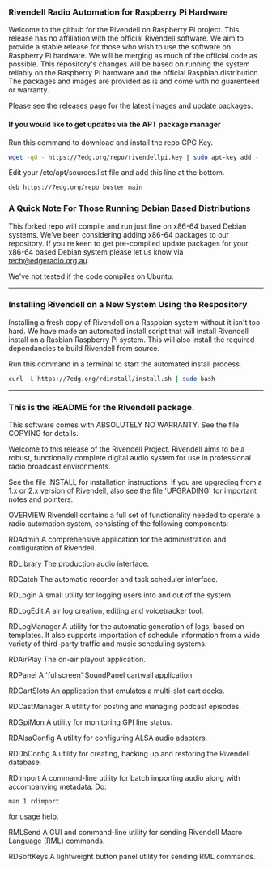 ### Rivendell Radio Automation for Raspberry Pi Hardware

Welcome to the github for the Rivendell on Raspberry Pi project. This release has no affiliation with the official Rivendell software. We aim to provide a stable release for those who wish to use the software on Raspberry Pi hardware. We will be merging as much of the official code as possible. This repository's changes will be based on running the system reliably on the Raspberry Pi hardware and the official Raspbian distribution. The packages and images are provided as is and come with no guarenteed or warranty.

Please see the [releases](https://github.com/edgeradio993fm/rivendell/releases) page for the latest images and update packages.

#### If you would like to get updates via the APT package manager

Run this command to download and install the repo GPG Key.
```bash
wget -qO - https://7edg.org/repo/rivendellpi.key | sudo apt-key add -
```
Edit your /etc/apt/sources.list file and add this line at the bottom.
```bash
deb https://7edg.org/repo buster main
```
### A Quick Note For Those Running Debian Based Distributions

This forked repo will compile and run just fine on x86-64 based Debian systems. We've been considering adding x86-64 packages to our repository. If you're keen to get pre-compiled update packages for your x86-64 based Debian system please let us know via [tech@edgeradio.org.au](mailto:tech@edgeradio.org.au).

We've not tested if the code compiles on Ubuntu.

***
### Installing Rivendell on a New System Using the Respository

Installing a fresh copy of Rivendell on a Raspbian system without it isn't too hard. We have made an automated install script that will install Rivendell install on a Rasbian Raspberry Pi system. This will also install the required dependancies to build Rivendell from source.

Run this command in a terminal to start the automated install process.
```bash
curl -L https://7edg.org/rdinstall/install.sh | sudo bash
```

***

### This is the README for the Rivendell package.

This software comes with ABSOLUTELY NO WARRANTY. See the file COPYING for
details.

Welcome to this release of the Rivendell Project. Rivendell aims
to be a robust, functionally complete digital audio system for use in 
professional radio broadcast environments.

See the file INSTALL for installation instructions. If you are upgrading from
a 1.x or 2.x version of Rivendell, also see the file 'UPGRADING'
for important notes and pointers.


OVERVIEW
Rivendell contains a full set of functionality needed to operate a radio
automation system, consisting of the following components:

RDAdmin
A comprehensive application for the administration and configuration
of Rivendell.

RDLibrary
The production audio interface.

RDCatch
The automatic recorder and task scheduler interface.

RDLogin
A small utility for logging users into and out of the system.

RDLogEdit
A air log creation, editing and voicetracker tool.

RDLogManager
A utility for the automatic generation of logs, based on templates.
It also supports importation of schedule information from a wide
variety of third-party traffic and music scheduling systems.

RDAirPlay
The on-air playout application.

RDPanel
A 'fullscreen' SoundPanel cartwall application.

RDCartSlots
An application that emulates a multi-slot cart decks.

RDCastManager
A utility for posting and managing podcast episodes.

RDGpiMon
A utility for monitoring GPI line status.

RDAlsaConfig
A utility for configuring ALSA audio adapters.

RDDbConfig
A utility for creating, backing up and restoring the Rivendell
database.

RDImport
A command-line utility for batch importing audio along with
accompanying metadata. Do:

	man 1 rdimport

for usage help.

RMLSend
A GUI and command-line utility for sending Rivendell Macro Language
(RML) commands.

RDSoftKeys
A lightweight button panel utility for sending RML commands.
